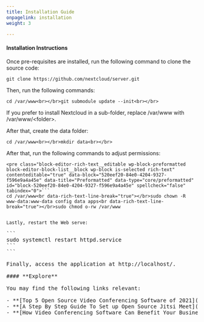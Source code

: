 ```yaml
---
title: Installation Guide
onpagelink: installation
weight: 3

---
```


#### **Installation Instructions**

Once pre-requisites are installed, run the following command to clone the source code:

 ```
 git clone https://github.com/nextcloud/server.git
```

Then, run the following commands:

 ```
cd /var/www<br></br>git submodule update --init<br></br>
```

If you prefer to install Nextcloud in a sub-folder, replace /var/www with /var/www/&lt;folder&gt;.

After that, create the data folder:

 ```
cd /var/www<br></br>mkdir data<br></br>
```

After that, run the following commands to adjust permissions:

 ```
<pre class="block-editor-rich-text__editable wp-block-preformatted block-editor-block-list__block wp-block is-selected rich-text" contenteditable="true" data-block="520eef20-84e0-4204-9327-f596e9a4a45e" data-title="Preformatted" data-type="core/preformatted" id="block-520eef20-84e0-4204-9327-f596e9a4a45e" spellcheck="false" tabindex="0">```
cd /var/www<br data-rich-text-line-break="true"></br>sudo chown -R www-data:www-data config data apps<br data-rich-text-line-break="true"></br>sudo chmod o-rw /var/www
```
```

Lastly, restart the Web serve:

 ```
<pre class="block-editor-rich-text__editable wp-block-preformatted block-editor-block-list__block wp-block is-selected is-hovered rich-text" contenteditable="true" data-block="ec266582-a183-4af3-ae04-1ab35b8d58ac" data-title="Preformatted" data-type="core/preformatted" id="block-ec266582-a183-4af3-ae04-1ab35b8d58ac" tabindex="0">```
sudo systemctl restart httpd.service
```
```

Finally, access the application at http://localhost/.

#### **Explore**

You may find the following links relevant:

- **[Top 5 Open Source Video Conferencing Software of 2021](https://blog.containerize.com/2021/01/22/Top-5-Open-Source-Video-Conferencing-Software-of-2021/)**
- **[A Step By Step Guide To Set up Open Source Jitsi Meet](https://blog.containerize.com/2020/11/19/how-to-set-up-open-source-jitsi-meet/)**
- **[How Video Conferencing Software Can Benefit Your Business](https://blog.containerize.com/2020/11/13/how-video-conferencing-software-can-benefit-your-business/)**
 